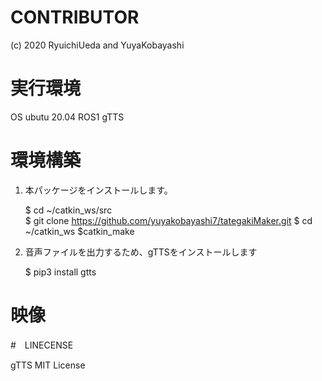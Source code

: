 # CONTRIBUTOR
(c) 2020 RyuichiUeda and YuyaKobayashi

# 実行環境
  OS ubutu 20.04
  ROS1
  gTTS 
  
# 環境構築
  
1. 本パッケージをインストールします。  
  
    $ cd ~/catkin_ws/src  
    $ git clone  https://github.com/yuyakobayashi7/tategakiMaker.git
    $ cd ~/catkin_ws
    $catkin_make
  
2. 音声ファイルを出力するため、gTTSをインストールします

   $ pip3 install gtts


# 映像


   
#　LINECENSE

gTTS 
MIT License




       
 
